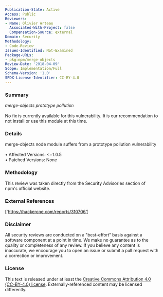 ```yaml
---
Publication-State: Active
Access: Public
Reviewers:
- Name: Olivier Arteau
  Associated-With-Project: false
  Compensation-Source: external
Domain: Security
Methodology:
- Code-Review
Issues-Identified: Not-Examined
Package-URLs:
- pkg:npm/merge-objects
Review-Date: '2018-04-09'
Scope: Implementation/Full
Schema-Version: '1.0'
SPDX-License-Identifier: CC-BY-4.0
---
```

### Summary
*merge-objects prototype pollution*<br><br>No fix is currently available for this vulnerability.  It is our recommendation to not install or use this module at this time.
### Details
merge-objects node module suffers from a prototype pollution vulnerability
<br><br>• Affected Versions: <=1.0.5
<br>• Patched Versions: None
### Methodology
This review was taken directly from the Security Advisories section of npm's official website.
### External References
['https://hackerone.com/reports/310706']
### Disclaimer
All security reviews are conducted on a "best-effort" basis against a software component at a point in time. We make no guarantee as to the quality or completeness of any review. If you believe any content is inaccurate, we encourage you to open an issue or submit a pull request with a correction or improvement.
### License
This text is released under at least the [Creative Commons Attribution 4.0 (CC-BY-4.0) license](https://creativecommons.org/licenses/by/4.0/legalcode.txt). Externally-referenced content may be licensed differently.
